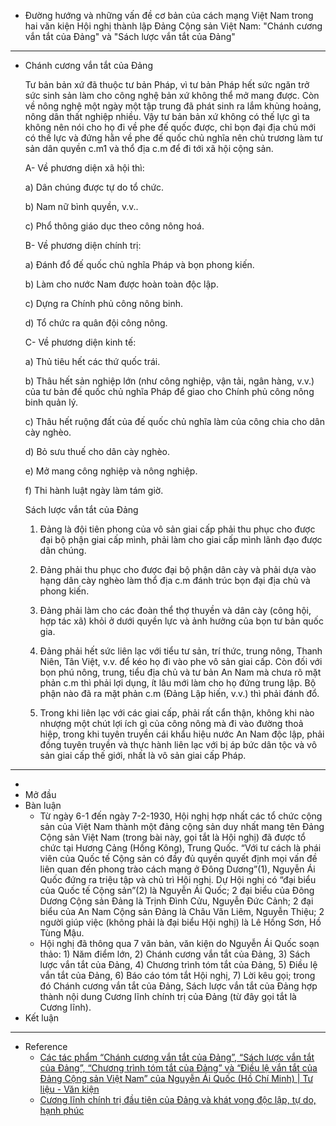 - Đường hướng và những vấn đề cơ bản của cách mạng Việt Nam trong hai văn kiện Hội nghị thành lập Đảng Cộng sản Việt Nam: "Chánh cương vắn tắt của Đảng" và "Sách lược vắn tắt của Đảng"
- ---
- Chánh cương vắn tắt của Đảng
  
  Tư bản bản xứ đã thuộc tư bản Pháp, vì tư bản Pháp hết sức ngăn trở sức sinh sản làm cho công nghệ bản xứ không thể mở mang được. Còn về nông nghệ một ngày một tập trung đã phát sinh ra lắm khủng hoảng, nông dân thất nghiệp nhiều. Vậy tư bản bản xứ không có thế lực gì ta không nên nói cho họ đi về phe đế quốc được, chỉ bọn đại địa chủ mới có thế lực và đứng hằn về phe đế quốc chủ nghĩa nên chủ trương làm tư sản dân quyền c.m1 và thổ địa c.m để đi tới xã hội cộng sản.
  
  A- Về phương diện xã hội thì:
  
  a) Dân chúng được tự do tổ chức.
  
  b) Nam nữ bình quyền, v.v..
  
  c) Phổ thông giáo dục theo công nông hoá.
  
  B- Về phương diện chính trị:
  
  a) Đánh đổ đế quốc chủ nghĩa Pháp và bọn phong kiến.
  
  b) Làm cho nước Nam được hoàn toàn độc lập.
  
  c) Dựng ra Chính phủ công nông binh.
  
  d) Tổ chức ra quân đội công nông.
  
  C- Về phương diện kinh tế:
  
  a) Thủ tiêu hết các thứ quốc trái.
  
  b) Thâu hết sản nghiệp lớn (như công nghiệp, vận tải, ngân hàng, v.v.) của tư bản đế quốc chủ nghĩa Pháp để giao cho Chính phủ công nông binh quản lý.
  
  c) Thâu hết ruộng đất của đế quốc chủ nghĩa làm của công chia cho dân cày nghèo.
  
  d) Bỏ sưu thuế cho dân cày nghèo.
  
  e) Mở mang công nghiệp và nông nghiệp.
  
  f) Thi hành luật ngày làm tám giờ.
  
   
  
  Sách lược vắn tắt của Đảng
  
  1. Đảng là đội tiên phong của vô sản giai cấp phải thu phục cho được đại bộ phận giai cấp mình, phải làm cho giai cấp mình lãnh đạo được dân chúng.
  
  2. Đảng phải thu phục cho được đại bộ phận dân cày và phải dựa vào hạng dân cày nghèo làm thổ địa c.m đánh trúc bọn đại địa chủ và phong kiến.
  
  3. Đảng phải làm cho các đoàn thể thợ thuyền và dân cày (công hội, hợp tác xã) khỏi ở dưới quyền lực và ảnh hưởng của bọn tư bản quốc gia.
  
  4. Đảng phải hết sức liên lạc với tiểu tư sản, trí thức, trung nông, Thanh Niên, Tân Việt, v.v. để kéo họ đi vào phe vô sản giai cấp. Còn đối với bọn phú nông, trung, tiểu địa chủ và tư bản An Nam mà chưa rõ mặt phản c.m thì phải lợi dụng, ít lâu mới làm cho họ đứng trung lập. Bộ phận nào đã ra mặt phản c.m (Đảng Lập hiến, v.v.) thì phải đánh đổ.
  
  5. Trong khi liên lạc với các giai cấp, phải rất cẩn thận, không khi nào nhượng một chút lợi ích gì của công nông mà đi vào đường thoả hiệp, trong khi tuyên truyền cái khẩu hiệu nước An Nam độc lập, phải đồng tuyên truyền và thực hành liên lạc với bị áp bức dân tộc và vô sản giai cấp thế giới, nhất là vô sản giai cấp Pháp.
- ---
-
- Mở đầu
- Bàn luận
	- Từ ngày 6-1 đến ngày 7-2-1930, Hội nghị hợp nhất các tổ chức cộng sản của Việt Nam thành một đảng cộng sản duy nhất mang tên Đảng Cộng sản Việt Nam (trong bài này, gọi tắt là Hội nghị) đã được tổ chức tại Hương Cảng (Hồng Kông), Trung Quốc. “Với tư cách là phái viên của Quốc tế Cộng sản có đầy đủ quyền quyết định mọi vấn đề liên quan đến phong trào cách mạng ở Đông Dương”(1), Nguyễn Ái Quốc đứng ra triệu tập và chủ trì Hội nghị. Dự Hội nghị có “đại biểu của Quốc tế Cộng sản”(2) là Nguyễn Ái Quốc; 2 đại biểu của Đông Dương Cộng sản Đảng là Trịnh Đình Cửu, Nguyễn Đức Cảnh; 2 đại biểu của An Nam Cộng sản Đảng là Châu Văn Liêm, Nguyễn Thiệu; 2 người giúp việc (không phải là đại biểu Hội nghị) là Lê Hồng Sơn, Hồ Tùng Mậu.
	- Hội nghị đã thông qua 7 văn bản, văn kiện do Nguyễn Ái Quốc soạn thảo: 1) Năm điểm lớn, 2) Chánh cương vắn tắt của Đảng, 3) Sách lược vắn tắt của Đảng, 4) Chương trình tóm tắt của Đảng, 5) Điều lệ vắn tắt của Đảng, 6) Báo cáo tóm tắt Hội nghị, 7) Lời kêu gọi; trong đó Chánh cương vắn tắt của Đảng, Sách lược vắn tắt của Đảng hợp thành nội dung Cương lĩnh chính trị của Đảng (từ đây gọi tắt là Cương lĩnh).
- Kết luận
- ---
- Reference
	- [Các tác phẩm “Chánh cương vắn tắt của Đảng”, “Sách lược vắn tắt của Đảng”, “Chương trình tóm tắt của Đảng” và “Điều lệ vắn tắt của Đảng Cộng sản Việt Nam” của Nguyễn Ái Quốc (Hồ Chí Minh) | Tư liệu - Văn kiện](https://tulieuvankien.dangcongsan.vn/print/2493/cac-tac-pham-chanh-cuong-vantat-cua-dang-sach-luoc-van-tat-cau-dang-chuong-trinh-tom-tat-cua-dang-va-dieule-van-tat-cua-dang-cong-san-viet-nam-cua-nguyen-ai-quoc-ho-chi-minh)
	- [Cương lĩnh chính trị đầu tiên của Đảng và khát vọng độc lập, tự do, hạnh phúc](http://lyluanchinhtri.vn/home/index.php/anh-chinh/item/4689-cuong-linh-chinh-tri-dau-tien-cua-dang-va-khat-vong-doc-lap-tu-do-hanh-phuc.html)